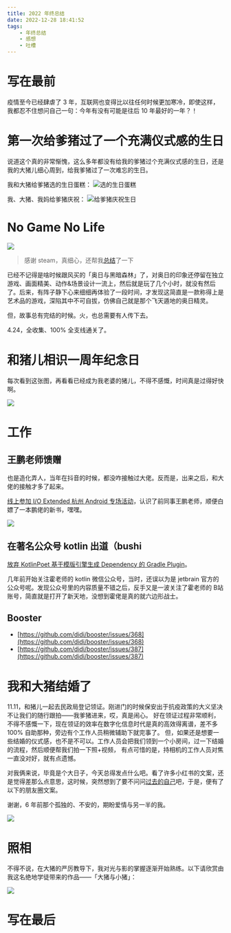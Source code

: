 ```yaml
---
title: 2022 年终总结
date: 2022-12-28 18:41:52
tags:
    - 年终总结
    - 感想
    - 吐槽
---
```


# 写在最前

疫情至今已经肆虐了 3 年，互联网也变得比以往任何时候更加寒冷，即使这样，我都忍不住想问自己一句：今年有没有可能是往后 10 年最好的一年？！

# 第一次给爹猪过了一个充满仪式感的生日

说道这个真的非常惭愧，这么多年都没有给我的爹猪过个充满仪式感的生日，还是我的大猪儿细心周到，给我爹猪过了一次难忘的生日。

我和大猪给爹猪选的生日蛋糕：
![选的生日蛋糕](https://hellovass-blog-1257365569.cos.ap-shanghai.myqcloud.com/WechatIMG49.jpeg)

我、大猪、我妈给爹猪庆祝：
![给爹猪庆祝生日](https://hellovass-blog-1257365569.cos.ap-shanghai.myqcloud.com/WechatIMG48.jpeg)

# No Game No Life

![](https://hellovass-blog-1257365569.cos.ap-shanghai.myqcloud.com/5961281d-63d7-4dd1-99fc-5e8031179713.png)

> 感谢 steam，真细心，还帮我[总结](https://store.steampowered.com/replay/76561198180679247/2022?l=schinese)了一下

已经不记得是啥时候跟风买的「奥日与黑暗森林」了，对奥日的印象还停留在独立游戏、画面精美、动作&场景设计一流上，然后就是玩了几个小时，就没有然后了。后来，有阵子静下心来细细再体验了一段时间，才发现这简直是一款称得上是艺术品的游戏，深陷其中不可自拔，仿佛自己就是那个飞天遁地的奥日精灵。

但，故事总有完结的时候。火，也总需要有人传下去。

4.24，全收集、100% 全支线通关了。

# 和猪儿相识一周年纪念日

每次看到这张图，再看看已经成为我老婆的猪儿，不得不感慨，时间真是过得好快啊。

![](https://hellovass-blog-1257365569.cos.ap-shanghai.myqcloud.com/2b3e0556a256648dabd0f56b76cdf9.jpg)

# 工作

## 王鹏老师馈赠

也是造化弄人，当年在抖音的时候，都没咋接触过大佬。反而是，出来之后，和大佬的接触才多了起来。

[线上参加 I/O Extended 杭州 Android 专场活动](https://live.csdn.net/room/wl5875/N7AkbqPg)，认识了前同事王鹏老师，顺便白嫖了一本鹏佬的新书，嘿嘿。

![](https://hellovass-blog-1257365569.cos.ap-shanghai.myqcloud.com/50a9aef615937b6c15b30ae219636a.jpg)

## 在著名公众号 kotlin 出道（bushi

[放弃 KotlinPoet 基于模版引擎生成 Dependency 的 Gradle Plugin](https://mp.weixin.qq.com/s/FyL4Fmtl3VDmNfeOq3kdLg)。

几年前开始关注霍老师的 kotlin 微信公众号，当时，还误以为是 jetbrain 官方的公众号呢。发现公众号里的内容质量不错之后，反手又是一波关注了霍老师的 B站账号，简直就是打开了新天地，没想到霍佬是真的就六边形战士。

## Booster

- [https://github.com/didi/booster/issues/368](https://github.com/didi/booster/issues/368)
- [https://github.com/didi/booster/issues/387](https://github.com/didi/booster/issues/387)


# 我和大猪结婚了

11.11，和猪儿一起去民政局登记领证。刚进门的时候保安出于抗疫政策的大义坚决不让我们的随行跟拍——我爹猪进来，哎，真是闹心。
好在领证过程非常顺利，不得不感慨一下，现在领证的效率在数字化信息时代是真的高效得离谱，差不多 100% 自助那种，旁边有个工作人员稍微辅助下就完事了。
但，如果还是想要一些结婚的仪式感，也不是不可以。工作人员会把我们领到一个小房间，过一下结婚的流程，然后顺便帮我们拍一下照+视频，
有点可惜的是，持相机的工作人员对焦一直没对好，就有点遗憾。

对我俩来说，毕竟是个大日子，今天总得发点什么吧。看了许多小红书的文案，还是觉得差那么点意思，这时候，突然想到了要不问问[过去的自己](https://hellovass.info/2016/12/02/%E3%80%8E%E5%90%9B%E5%90%8D%E3%80%8F%C2%B7%E8%B0%81%E5%9C%A8%E8%A2%AB%E8%99%90/#more)吧，于是，便有了以下的朋友圈文案。

谢谢，6 年前那个孤独的、不安的，期盼爱情与另一半的我。

![](https://hellovass-blog-1257365569.cos.ap-shanghai.myqcloud.com/WechatIMG50.jpeg)

# 照相

不得不说，在大猪的严厉教导下，我对光与影的掌握逐渐开始熟练。以下请欣赏由我这名绝地学徒带来的作品——「大猪与小猪」：

![](https://hellovass-blog-1257365569.cos.ap-shanghai.myqcloud.com/f4bbcafaddad9d3dfecc3695a0c22b.jpg)

# 写在最后

